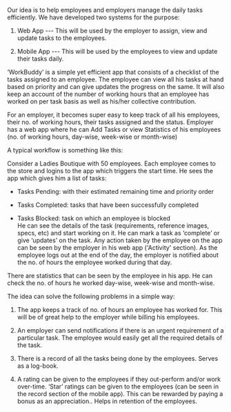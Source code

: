 Our idea is to help employees and employers manage the daily tasks efficiently. We have developed two systems for the purpose:

1. Web App   ---    This will be used by the employer to assign, view and update tasks to the employees.

2. Mobile App  ---  This will be used by the employees to view and update their tasks daily.

‘WorkBuddy’ is a simple yet efficient app that consists of a checklist of the tasks assigned to an employee. The employee can view all his tasks at hand based on priority and can give updates the progress on the same. It will also keep an account of the number of working hours that an employee has worked on per task basis as well as his/her collective contribution.

For an employer, it becomes super easy to keep track of all his employees, their no. of working hours, their tasks assigned and the status. Employer has a web app where he can Add Tasks or view Statistics of his employees (no. of working hours, day-wise, week-wise or month-wise)

A typical workflow is something like this:

Consider a Ladies Boutique with 50 employees. Each employee comes to the store and logins to the app which triggers the start time. He sees the app which gives him a list of tasks:

- Tasks Pending: with their estimated remaining time and priority order 

- Tasks Completed: tasks that have been successfully completed

- Tasks Blocked: task on which an employee is blocked  
He can see the details of the task (requirements, reference images, specs, etc) and start working on it. He can mark a task as ‘complete’ or give ‘updates’ on the task. Any action taken by the employee on the app can be seen by the employer in his web app ('Activity' section). As the employee logs out at the end of the day, the employer is notified about the no. of hours the employee worked during that day.

There are statistics that can be seen by the employee in his app. He can check the no. of hours he worked day-wise, week-wise and month-wise.

The idea can solve the following problems in a simple way:

1. The app keeps a track of no. of hours an employee has worked for. This will be of great help to the employer while billing his employees. 

2. An employer can send notifications if there is an urgent requirement of a particular task. The employee would easily get all the required details of the task. 
3. There is a record of all the tasks being done by the employees. Serves as a log-book.

4. A rating can be given to the employees if they out-perform and/or work over-time. ‘Star’ ratings can be given to the employees (can be seen in the record section of the mobile app). This can be rewarded by paying a bonus as an appreciation.. Helps in retention of the employees.


